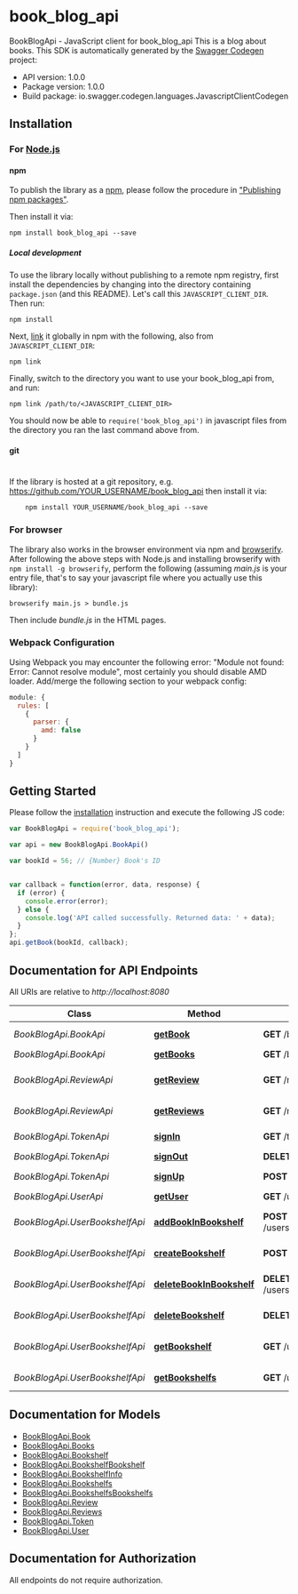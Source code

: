 # book_blog_api

BookBlogApi - JavaScript client for book_blog_api
This is a blog about books.
This SDK is automatically generated by the [Swagger Codegen](https://github.com/swagger-api/swagger-codegen) project:

- API version: 1.0.0
- Package version: 1.0.0
- Build package: io.swagger.codegen.languages.JavascriptClientCodegen

## Installation

### For [Node.js](https://nodejs.org/)

#### npm

To publish the library as a [npm](https://www.npmjs.com/),
please follow the procedure in ["Publishing npm packages"](https://docs.npmjs.com/getting-started/publishing-npm-packages).

Then install it via:

```shell
npm install book_blog_api --save
```

##### Local development

To use the library locally without publishing to a remote npm registry, first install the dependencies by changing 
into the directory containing `package.json` (and this README). Let's call this `JAVASCRIPT_CLIENT_DIR`. Then run:

```shell
npm install
```

Next, [link](https://docs.npmjs.com/cli/link) it globally in npm with the following, also from `JAVASCRIPT_CLIENT_DIR`:

```shell
npm link
```

Finally, switch to the directory you want to use your book_blog_api from, and run:

```shell
npm link /path/to/<JAVASCRIPT_CLIENT_DIR>
```

You should now be able to `require('book_blog_api')` in javascript files from the directory you ran the last 
command above from.

#### git
#
If the library is hosted at a git repository, e.g.
https://github.com/YOUR_USERNAME/book_blog_api
then install it via:

```shell
    npm install YOUR_USERNAME/book_blog_api --save
```

### For browser

The library also works in the browser environment via npm and [browserify](http://browserify.org/). After following
the above steps with Node.js and installing browserify with `npm install -g browserify`,
perform the following (assuming *main.js* is your entry file, that's to say your javascript file where you actually 
use this library):

```shell
browserify main.js > bundle.js
```

Then include *bundle.js* in the HTML pages.

### Webpack Configuration

Using Webpack you may encounter the following error: "Module not found: Error:
Cannot resolve module", most certainly you should disable AMD loader. Add/merge
the following section to your webpack config:

```javascript
module: {
  rules: [
    {
      parser: {
        amd: false
      }
    }
  ]
}
```

## Getting Started

Please follow the [installation](#installation) instruction and execute the following JS code:

```javascript
var BookBlogApi = require('book_blog_api');

var api = new BookBlogApi.BookApi()

var bookId = 56; // {Number} Book's ID


var callback = function(error, data, response) {
  if (error) {
    console.error(error);
  } else {
    console.log('API called successfully. Returned data: ' + data);
  }
};
api.getBook(bookId, callback);

```

## Documentation for API Endpoints

All URIs are relative to *http://localhost:8080*

Class | Method | HTTP request | Description
------------ | ------------- | ------------- | -------------
*BookBlogApi.BookApi* | [**getBook**](docs/BookApi.md#getBook) | **GET** /books/{bookId} | Get a book information
*BookBlogApi.BookApi* | [**getBooks**](docs/BookApi.md#getBooks) | **GET** /books | Get all book
*BookBlogApi.ReviewApi* | [**getReview**](docs/ReviewApi.md#getReview) | **GET** /reviews/{bookId}/{reviewId} | Get a review information
*BookBlogApi.ReviewApi* | [**getReviews**](docs/ReviewApi.md#getReviews) | **GET** /reviews/{bookId} | Get all reviews
*BookBlogApi.TokenApi* | [**signIn**](docs/TokenApi.md#signIn) | **GET** /token | Sign in account
*BookBlogApi.TokenApi* | [**signOut**](docs/TokenApi.md#signOut) | **DELETE** /token | Sign out
*BookBlogApi.TokenApi* | [**signUp**](docs/TokenApi.md#signUp) | **POST** /token | Create a account
*BookBlogApi.UserApi* | [**getUser**](docs/UserApi.md#getUser) | **GET** /users/{username} | Get a user
*BookBlogApi.UserBookshelfApi* | [**addBookInBookshelf**](docs/UserBookshelfApi.md#addBookInBookshelf) | **POST** /users/{username}/bookshelfs/{bookshelfName}/{bookId} | Add a book to bookshelf.
*BookBlogApi.UserBookshelfApi* | [**createBookshelf**](docs/UserBookshelfApi.md#createBookshelf) | **POST** /users/{username}/bookshelfs | Create a bookshelf
*BookBlogApi.UserBookshelfApi* | [**deleteBookInBookshelf**](docs/UserBookshelfApi.md#deleteBookInBookshelf) | **DELETE** /users/{username}/bookshelfs/{bookshelfName}/{bookId} | delete a book to bookshelf.
*BookBlogApi.UserBookshelfApi* | [**deleteBookshelf**](docs/UserBookshelfApi.md#deleteBookshelf) | **DELETE** /users/{username}/bookshelfs/{bookshelfName} | Delete a bookshelf
*BookBlogApi.UserBookshelfApi* | [**getBookshelf**](docs/UserBookshelfApi.md#getBookshelf) | **GET** /users/{username}/bookshelfs/{bookshelfName} | Get a bookshelf of user
*BookBlogApi.UserBookshelfApi* | [**getBookshelfs**](docs/UserBookshelfApi.md#getBookshelfs) | **GET** /users/{username}/bookshelfs | Get all bookshelfs


## Documentation for Models

 - [BookBlogApi.Book](docs/Book.md)
 - [BookBlogApi.Books](docs/Books.md)
 - [BookBlogApi.Bookshelf](docs/Bookshelf.md)
 - [BookBlogApi.BookshelfBookshelf](docs/BookshelfBookshelf.md)
 - [BookBlogApi.BookshelfInfo](docs/BookshelfInfo.md)
 - [BookBlogApi.Bookshelfs](docs/Bookshelfs.md)
 - [BookBlogApi.BookshelfsBookshelfs](docs/BookshelfsBookshelfs.md)
 - [BookBlogApi.Review](docs/Review.md)
 - [BookBlogApi.Reviews](docs/Reviews.md)
 - [BookBlogApi.Token](docs/Token.md)
 - [BookBlogApi.User](docs/User.md)


## Documentation for Authorization

 All endpoints do not require authorization.


